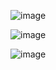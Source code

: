 ![image](https://github.com/aad99bxp/ReactJSNavbar-Responsive/assets/63297421/93f6d484-f4df-4dd8-a697-8fcb2a366467)


![image](https://github.com/aad99bxp/ReactJSNavbar-Responsive/assets/63297421/cacc3074-803d-402a-92a5-a838947a532e)

![image](https://github.com/aad99bxp/ReactJSNavbar-Responsive/assets/63297421/ff9ae205-06ca-44f5-b5c2-36c25ef0c38c)


